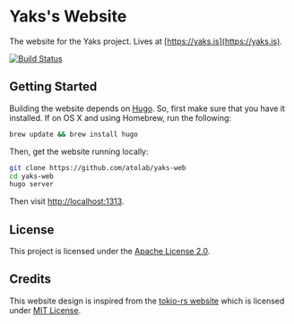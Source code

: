 # Yaks's Website

The website for the Yaks project. Lives at [https://yaks.is](https://yaks.is).

[![Build Status](https://travis-ci.org/zenoh-rs/website.svg?branch=master)](https://travis-ci.org/zenoh-rs/website)

## Getting Started

Building the website depends on [Hugo](http://gohugo.io). So, first make sure
that you have it installed. If on OS X and using Homebrew, run the following:

```sh
brew update && brew install hugo
```

Then, get the website running locally:

```sh
git clone https://github.com/atolab/yaks-web
cd yaks-web
hugo server
```

Then visit [http://localhost:1313](http://localhost:1313).

## License

This project is licensed under the [Apache License 2.0](LICENSE).

## Credits

This website design is inspired from the [tokio-rs website](https://github.com/tokio-rs/website)
which is licensed under [MIT License](LICENSE-tokio-rs).
